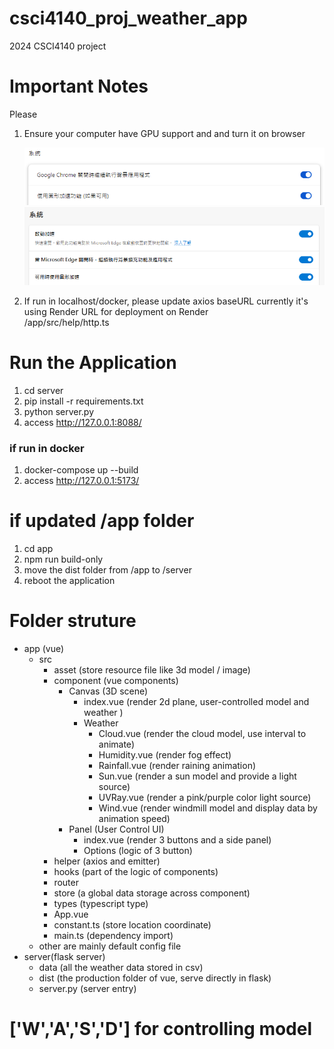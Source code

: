 # csci4140_proj_weather_app

2024 CSCI4140 project

# Important Notes

Please<br>

1. Ensure your computer have GPU support and and turn it on browser<br>

   <img src="./README_resource/chrome.png" /><br>
   <img src="./README_resource/edge.png" /><br>

2. If run in localhost/docker, please update axios baseURL
   currently it's using Render URL for deployment on Render <br>
   /app/src/help/http.ts

# Run the Application

1. cd server
2. pip install -r requirements.txt
3. python server.py
4. access http://127.0.0.1:8088/

### if run in docker

1. docker-compose up --build
2. access http://127.0.0.1:5173/

# if updated /app folder

1. cd app
2. npm run build-only
3. move the dist folder from /app to /server
4. reboot the application

# Folder struture

- app (vue) <br>
  - src
    - asset (store resource file like 3d model / image)
    * component (vue components)
      - Canvas (3D scene)
        - index.vue (render 2d plane, user-controlled model and weather )
        * Weather
          - Cloud.vue (render the cloud model, use interval to animate)
          - Humidity.vue (render fog effect)
          - Rainfall.vue (render raining animation)
          - Sun.vue (render a sun model and provide a light source)
          - UVRay.vue (render a pink/purple color light source)
          - Wind.vue (render windmill model and display data by animation speed)
      - Panel (User Control UI)
        - index.vue (render 3 buttons and a side panel)
        - Options (logic of 3 button)
    * helper (axios and emitter)
    * hooks (part of the logic of components)
    * router
    * store (a global data storage across component)
    * types (typescript type)
    * App.vue
    * constant.ts (store location coordinate)
    * main.ts (dependency import)
  - other are mainly default config file
- server(flask server)<br>
  - data (all the weather data stored in csv)
  - dist (the production folder of vue, serve directly in flask)
  - server.py (server entry)

# ['W','A','S','D'] for controlling model
